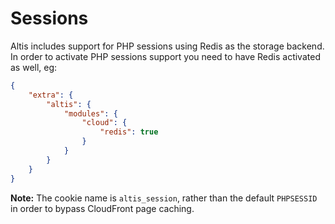# Sessions

Altis includes support for PHP sessions using Redis as the storage backend. In order to activate PHP sessions support you need to have Redis activated as well, eg:

```json
{
	"extra": {
		"altis": {
			"modules": {
				"cloud": {
					"redis": true
				}
			}
		}
	}
}
```

**Note:** The cookie name is `altis_session`, rather than the default `PHPSESSID` in order to bypass CloudFront page caching.
